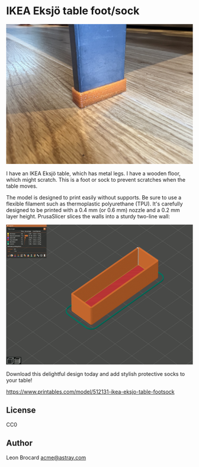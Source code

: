 # IKEA Eksjö table foot/sock

![IKEA Eksjö table foot/sock](action.jpg)

I have an IKEA Eksjö table, which has metal legs. I have a wooden floor, which might scratch. This is a foot or sock to prevent scratches when the table moves.

The model is designed to print easily without supports. Be sure to use a flexible filament such as thermoplastic polyurethane (TPU). It's carefully designed to be printed with a 0.4 mm (or 0.6 mm) nozzle and a 0.2 mm layer height. PrusaSlicer slices the walls into a sturdy two-line wall:

![Prusa Slicer view](prusa-slicer.png)

Download this delightful design today and add stylish protective socks to your table!

<https://www.printables.com/model/512131-ikea-eksjo-table-footsock>

## License

CC0

## Author

Leon Brocard <acme@astray.com>
